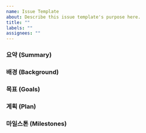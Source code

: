 ```yaml
---
name: Issue Template
about: Describe this issue template's purpose here.
title: ""
labels: ""
assignees: ""
---
```


### **요약 (Summary)**

<!-- 가장 먼저 테크 스펙을 세 줄 내외로 정리합니다. 테크 스펙의 제안 전체에 대해 누가/무엇을/언제/어디서/왜를 간략하면서도 명확하게 적습니다.

> Bottom Navigation 영역(하단 탭)을 유저가 원하는 순서로 커스텀할 수 있게 합니다. 서버에 순서 정렬 및 저장 API를 요청할 수 없으므로, 순서를 로컬에 저장하고 불러옵니다. -->

### **배경 (Background)**

<!-- 프로젝트의 Context를 적습니다. 왜 이 기능을 만드는지, 동기는 무엇인지, 어떤 사용자 문제를 해결하려 하는지, 이전에 이런 시도가 있었는지, 있었다면 해결이 되었는지 등을 포함합니다.

> 다양한 탭을 사용하는 유저는 Segment에 따라 하단 탭의 노출 수와 사용 빈도가 다릅니다. 예를 들어, 20대와 30대의 추천 탭 노출 수 사이는 월 n만 정도입니다. 이러한 유저의 Segment에 맞춰 하단 탭 순서를 유저가 직접 커스텀할 수 있다면 뱅크샐러드가 개인화되었다고 인지할 수 있을 것입니다. -->

### **목표 (Goals)**

<!-- 예상 결과들을 Bullet Point 형태로 나열합니다. 이 목표들과 측정 가능한 임팩트들을 이용해 추후 이 프로젝트의 성공 여부를 평가합니다.

> Bottom Navigation의 순서를 유저가 편집할 수 있게 한다.앱을 껐다 켰을 시에도 유저가 편집한 순서대로 하단 탭을 보이게 한다. -->

### **계획 (Plan)**

<!-- 테크 스펙에서 가장 긴 파트 입니다. 준비한 모든 리서치, 준비 내용들을 여기에 씁니다. **어떻게 기술적, 엔지니어링적으로 접근할지 상세히 묘사**합니다. 만약 어떤 부분을 **어떻게 할지 확실히 결정하지 못한 상태라면 어떤 것들을 고려하고 있는지 목록화해서 적습니다.** 그렇게 하면 이 문서 **리뷰어들이 올바른 결정을 내리도록 도움**을 주게 됩니다. 얼마나 기술적으로 깊게 써야 하는지는 이 테크 스펙의 목적과 독자들에 따라 정합니다. 작성자는 생산적인 제안을 받을 수 있도록 충분히 상세하게 계획을 적습니다.

이 섹션은 프로젝트가 다른 시스템들과 어떻게 상호작용하는지 그림이나 다이어그램을 포함하기 좋은 지점입니다. 사용자와 시스템 간의 시퀀스 다이어그램, 서비스와 API 간의 데이터 흐름 다이어그램, 데이터베이스 ERD 등을 포함하면 독자의 이해를 한층 높일 수 있습니다.

또한 이 테크 스펙이 로우 레벨 까지 다뤄야 한다면 HTTP 응답 코드, JSON 요청 / 응답 포맷, 에러 명세 등까지 모두 다뤄져야 합니다. -->

### **마일스톤 (Milestones)**

<!-- 프로젝트를 제 시간에 맞추기 위해 테크 스펙의 내용을 바탕으로 추정한 마일스톤을 공유합니다. 실험 계획, 배포 날짜를 포함해 최대한 자세히 적습니다.

> ~ 9/25: BPL 컴포넌트 개발
9/28 ~ 9/29: 실험 변수 추가, 로컬 변수 추가
9/30 ~ 10/4: 추석 연휴!
10/5: 하단 탭 확장 가능한 구조로 리팩토링
10/6 ~ 10/8: 비즈니스 로직 구현
10/12 ~ 10/20: 사용자 이벤트 부착 및 미진한 내용 보충
10/20: 2.45.0 코드 프리즈 (이때까지 내부 기능 테스트, 이벤트 로깅 테스트)
10/21 ~ 10/23: 2.45.0 릴리즈 QA
11/4: 2.45.0 Rollout -->
